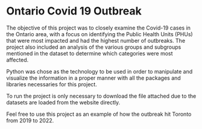 # Ontario Covid 19 Outbreak

The objective of this project was to closely examine the Covid-19 cases in the Ontario area, with a focus on identifying the Public Health Units (PHUs) that were most impacted and had the highest number of outbreaks. The project also included an analysis of the various groups and subgroups mentioned in the dataset to determine which categories were most affected.

Python was chose as the technology to be used in order to manipulate and visualize the information in a proper manner with all the packages and libraries necessaries for this project.

To run the project is only necessary to download the file attached due to the datasets are loaded from the website directly.

Feel free to use this project as an example of how the outbreak hit Toronto from 2019 to 2022.

